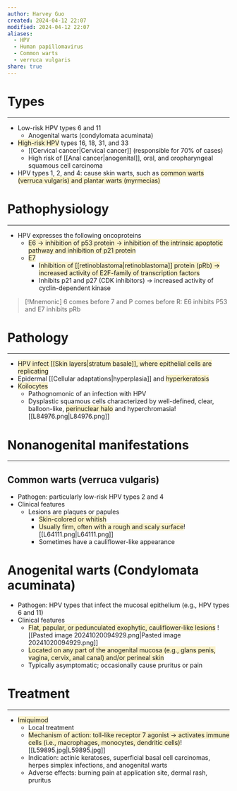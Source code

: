 ```yaml
---
author: Harvey Guo
created: 2024-04-12 22:07
modified: 2024-04-12 22:07
aliases:
  - HPV
  - Human papillomavirus
  - Common warts
  - verruca vulgaris
share: true
---
```

# Types
---
- Low-risk HPV types 6 and 11
	- Anogenital warts (condylomata acuminata)
- <span style="background:rgba(240, 200, 0, 0.2)">High-risk HPV</span> types 16, 18, 31, and 33
	- [[Cervical cancer|Cervical cancer]] (responsible for 70% of cases) 
	- High risk of [[Anal cancer|anogenital]], oral, and oropharyngeal squamous cell carcinoma
- HPV types 1, 2, and 4: cause skin warts, such as <span style="background:rgba(240, 200, 0, 0.2)">common warts (verruca vulgaris) and plantar warts (myrmecias)</span>
# Pathophysiology
---
- HPV expresses the following oncoproteins
	- <span style="background:rgba(240, 200, 0, 0.2)">E6 → inhibition of p53 protein → inhibition of the intrinsic apoptotic pathway and inhibition of p21 protein</span>
	- <span style="background:rgba(240, 200, 0, 0.2)">E7</span>
		- <span style="background:rgba(240, 200, 0, 0.2)">Inhibition of [[retinoblastoma|retinoblastoma]] protein (pRb) → increased activity of E2F-family of transcription factors</span>
		- Inhibits p21 and p27 (CDK inhibitors) → increased activity of cyclin-dependent kinase

>[!Mnemonic] 
>6 comes before 7 and P comes before R: E6 inhibits P53 and E7 inhibits pRb

# Pathology
---
- <span style="background:rgba(240, 200, 0, 0.2)">HPV infect [[Skin layers|stratum basale]], where epithelial cells are replicating</span>
- Epidermal [[Cellular adaptations|hyperplasia]] and <span style="background:rgba(240, 200, 0, 0.2)">hyperkeratosis</span>
- <span style="background:rgba(240, 200, 0, 0.2)">Koilocytes</span> 
	- Pathognomonic of an infection with HPV
	- Dysplastic squamous cells characterized by well-defined, clear, balloon-like, <span style="background:rgba(240, 200, 0, 0.2)">perinuclear halo</span> and hyperchromasia![[L84976.png|L84976.png]]
# Nonanogenital manifestations
---
## Common warts (verruca vulgaris)
- Pathogen: particularly low-risk HPV types 2 and 4
- Clinical features
	- Lesions are plaques or papules 
		- <span style="background:rgba(240, 200, 0, 0.2)">Skin-colored or whitish</span>
		- <span style="background:rgba(240, 200, 0, 0.2)">Usually firm, often with a rough and scaly surface</span>![[L64111.png|L64111.png]]
		- Sometimes have a cauliflower-like appearance
# Anogenital warts (Condylomata acuminata)
- Pathogen: HPV types that infect the mucosal epithelium (e.g., HPV types 6 and 11)
- Clinical features
	- <span style="background:rgba(240, 200, 0, 0.2)">Flat, papular, or pedunculated exophytic, cauliflower-like lesions</span> ![[Pasted image 20241020094929.png|Pasted image 20241020094929.png]]
	- <span style="background:rgba(240, 200, 0, 0.2)">Located on any part of the anogenital mucosa (e.g., glans penis, vagina, cervix, anal canal) and/or perineal skin</span>
	- Typically asymptomatic; occasionally cause pruritus or pain
# Treatment
---
- <span style="background:rgba(240, 200, 0, 0.2)">Imiquimod</span>
	- Local treatment
	- <span style="background:rgba(240, 200, 0, 0.2)">Mechanism of action: toll-like receptor 7 agonist → activates immune cells (i.e., macrophages, monocytes, dendritic cells)</span>![[L59895.jpg|L59895.jpg]]
	- Indication: actinic keratoses, superficial basal cell carcinomas, herpes simplex infections, and anogenital warts
	- Adverse effects: burning pain at application site, dermal rash, pruritus
